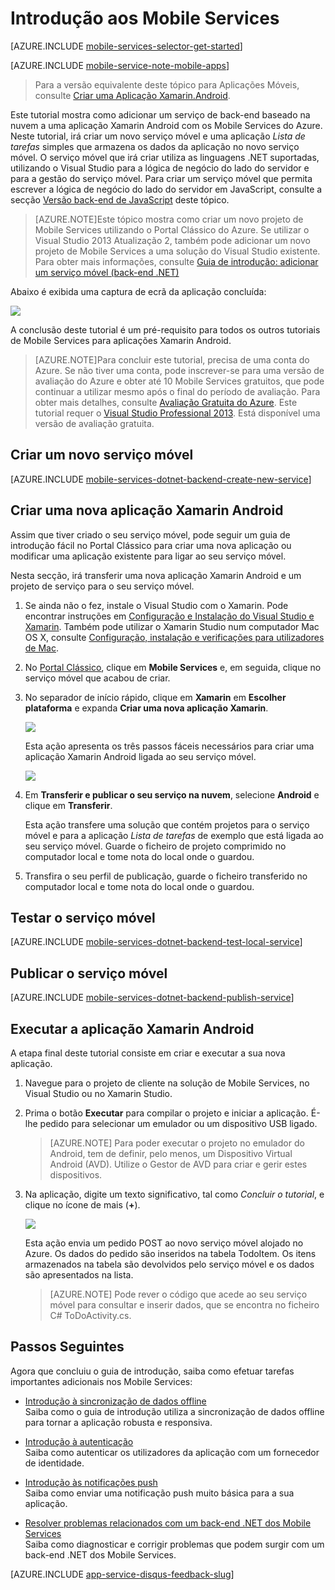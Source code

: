<properties
    pageTitle="Introdução aos Mobile Services para aplicações Xamarin Android | Microsoft Azure"
    description="Siga este tutorial para começar a utilizar os Mobile Services do Azure para desenvolvimento de Xamarin Android"
    services="mobile-services"
    documentationCenter="xamarin"
    authors="lindydonna"
    manager="dwrede"
    editor="mollybos"/>

<tags
    ms.service="mobile-services"
    ms.workload="mobile"
    ms.tgt_pltfrm="mobile-xamarin-android"
    ms.devlang="dotnet"
    ms.topic="get-started-article"
    ms.date="07/21/2016"
    ms.author="donnam"/>

# <a name="getting-started"> </a>Introdução aos Mobile Services

[AZURE.INCLUDE [mobile-services-selector-get-started](../../includes/mobile-services-selector-get-started.md)]
&nbsp;

[AZURE.INCLUDE [mobile-service-note-mobile-apps](../../includes/mobile-services-note-mobile-apps.md)]
> Para a versão equivalente deste tópico para Aplicações Móveis, consulte [Criar uma Aplicação Xamarin.Android](../app-service-mobile/app-service-mobile-xamarin-android-get-started.md).

Este tutorial mostra como adicionar um serviço de back-end baseado na nuvem a uma aplicação Xamarin Android com os Mobile Services do Azure. Neste tutorial, irá criar um novo serviço móvel e uma aplicação _Lista de tarefas_ simples que armazena os dados da aplicação no novo serviço móvel. O serviço móvel que irá criar utiliza as linguagens .NET suportadas, utilizando o Visual Studio para a lógica de negócio do lado do servidor e para a gestão do serviço móvel. Para criar um serviço móvel que permita escrever a lógica de negócio do lado do servidor em JavaScript, consulte a secção [Versão back-end de JavaScript] deste tópico.

>[AZURE.NOTE]Este tópico mostra como criar um novo projeto de Mobile Services utilizando o Portal Clássico do Azure. Se utilizar o Visual Studio 2013 Atualização 2, também pode adicionar um novo projeto de Mobile Services a uma solução do Visual Studio existente. Para obter mais informações, consulte [Guia de introdução: adicionar um serviço móvel (back-end .NET)](http://msdn.microsoft.com/library/windows/apps/dn629482.aspx)

Abaixo é exibida uma captura de ecrã da aplicação concluída:

![][0]

A conclusão deste tutorial é um pré-requisito para todos os outros tutoriais de Mobile Services para aplicações Xamarin Android.

>[AZURE.NOTE]Para concluir este tutorial, precisa de uma conta do Azure. Se não tiver uma conta, pode inscrever-se para uma versão de avaliação do Azure e obter até 10 Mobile Services gratuitos, que pode continuar a utilizar mesmo após o final do período de avaliação. Para obter mais detalhes, consulte [Avaliação Gratuita do Azure](https://azure.microsoft.com/pricing/free-trial/?WT.mc_id=A0E0E5C02&amp;returnurl=http%3A%2F%2Fazure.microsoft.com%2Fen-us%2Fdocumentation%2Farticles%2Fmobile-services-dotnet-backend-xamarin-android-get-started).
>Este tutorial requer o [Visual Studio Professional 2013](https://go.microsoft.com/fwLink/p/?LinkID=257546). Está disponível uma versão de avaliação gratuita.

## Criar um novo serviço móvel

[AZURE.INCLUDE [mobile-services-dotnet-backend-create-new-service](../../includes/mobile-services-dotnet-backend-create-new-service.md)]

## Criar uma nova aplicação Xamarin Android

Assim que tiver criado o seu serviço móvel, pode seguir um guia de introdução fácil no Portal Clássico para criar uma nova aplicação ou modificar uma aplicação existente para ligar ao seu serviço móvel.

Nesta secção, irá transferir uma nova aplicação Xamarin Android e um projeto de serviço para o seu serviço móvel.

1. Se ainda não o fez, instale o Visual Studio com o Xamarin. Pode encontrar instruções em [Configuração e Instalação do Visual Studio e Xamarin](https://msdn.microsoft.com/library/mt613162.aspx). Também pode utilizar o Xamarin Studio num computador Mac OS X, consulte [Configuração, instalação e verificações para utilizadores de Mac](https://msdn.microsoft.com/library/mt488770.aspx).  

2. No [Portal Clássico], clique em **Mobile Services** e, em seguida, clique no serviço móvel que acabou de criar.

3. No separador de início rápido, clique em **Xamarin** em **Escolher plataforma** e expanda **Criar uma nova aplicação Xamarin**.

    ![][6]

    Esta ação apresenta os três passos fáceis necessários para criar uma aplicação Xamarin Android ligada ao seu serviço móvel.

    ![][7]

4. Em **Transferir e publicar o seu serviço na nuvem**, selecione **Android** e clique em **Transferir**.

    Esta ação transfere uma solução que contém projetos para o serviço móvel e para a aplicação _Lista de tarefas_ de exemplo que está ligada ao seu serviço móvel. Guarde o ficheiro de projeto comprimido no computador local e tome nota do local onde o guardou.

5. Transfira o seu perfil de publicação, guarde o ficheiro transferido no computador local e tome nota do local onde o guardou.

## Testar o serviço móvel

[AZURE.INCLUDE [mobile-services-dotnet-backend-test-local-service](../../includes/mobile-services-dotnet-backend-test-local-service.md)]

## Publicar o serviço móvel

[AZURE.INCLUDE [mobile-services-dotnet-backend-publish-service](../../includes/mobile-services-dotnet-backend-publish-service.md)]

## Executar a aplicação Xamarin Android

A etapa final deste tutorial consiste em criar e executar a sua nova aplicação.

1. Navegue para o projeto de cliente na solução de Mobile Services, no Visual Studio ou no Xamarin Studio.

2. Prima o botão **Executar** para compilar o projeto e iniciar a aplicação. É-lhe pedido para selecionar um emulador ou um dispositivo USB ligado.

    > [AZURE.NOTE] Para poder executar o projeto no emulador do Android, tem de definir, pelo menos, um Dispositivo Virtual Android (AVD). Utilize o Gestor de AVD para criar e gerir estes dispositivos.

3. Na aplicação, digite um texto significativo, tal como _Concluir o tutorial_, e clique no ícone de mais (**+**).

    ![][10]

    Esta ação envia um pedido POST ao novo serviço móvel alojado no Azure. Os dados do pedido são inseridos na tabela TodoItem. Os itens armazenados na tabela são devolvidos pelo serviço móvel e os dados são apresentados na lista.

    > [AZURE.NOTE]
    > Pode rever o código que acede ao seu serviço móvel para consultar e inserir dados, que se encontra no ficheiro C# ToDoActivity.cs.

## Passos Seguintes
Agora que concluiu o guia de introdução, saiba como efetuar tarefas importantes adicionais nos Mobile Services:

* [Introdução à sincronização de dados offline]
  <br/>Saiba como o guia de introdução utiliza a sincronização de dados offline para tornar a aplicação robusta e responsiva.

* [Introdução à autenticação]
  <br/>Saiba como autenticar os utilizadores da aplicação com um fornecedor de identidade.

* [Introdução às notificações push]
  <br/>Saiba como enviar uma notificação push muito básica para a sua aplicação.

* [Resolver problemas relacionados com um back-end .NET dos Mobile Services]
  <br/> Saiba como diagnosticar e corrigir problemas que podem surgir com um back-end .NET dos Mobile Services.

[AZURE.INCLUDE [app-service-disqus-feedback-slug](../../includes/app-service-disqus-feedback-slug.md)]

<!-- Anchors. -->
[Introdução aos Mobile Services]:#getting-started
[Criar um novo serviço móvel]:#create-new-service
[Passos Seguintes]:#next-steps



<!-- Images. -->
[0]: ./media/mobile-services-dotnet-backend-xamarin-android-get-started/mobile-quickstart-completed-android.png
[6]: ./media/mobile-services-dotnet-backend-xamarin-android-get-started/mobile-portal-quickstart-xamarin.png
[7]: ./media/mobile-services-dotnet-backend-xamarin-android-get-started/mobile-quickstart-steps-xamarin-android.png
[8]: ./media/mobile-services-dotnet-backend-xamarin-android-get-started/mobile-xamarin-project-android-vs.png
[9]: ./media/mobile-services-dotnet-backend-xamarin-android-get-started/mobile-xamarin-project-android-xs.png
[10]: ./media/mobile-services-dotnet-backend-xamarin-android-get-started/mobile-quickstart-startup-android.png

<!-- URLs. -->
[Introdução à sincronização de dados offline]: mobile-services-xamarin-android-get-started-offline-data.md
[Introdução à autenticação]: mobile-services-dotnet-backend-xamarin-android-get-started-users.md
[Introdução às notificações push]: mobile-services-dotnet-backend-xamarin-android-get-started-push.md
[Visual Studio Professional 2013]: https://go.microsoft.com/fwLink/p/?LinkID=257546
[SDK dos Mobile Services]: http://go.microsoft.com/fwlink/?LinkId=257545
[JavaScript e HTML]: mobile-services-win8-javascript/
[Portal Clássico do Azure]: https://manage.windowsazure.com/
[Portal Clássico]: https://manage.windowsazure.com/
[Versão back-end de JavaScript]: mobile-services-android-get-started.md
[Resolver problemas relacionados com um back-end .NET dos Mobile Services]: mobile-services-dotnet-backend-how-to-troubleshoot.md


<!--HONumber=Aug16_HO1-->


